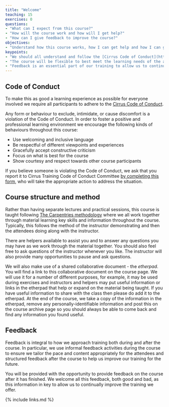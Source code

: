 ```yaml
---
title: "Welcome"
teaching: 15
exercises: 0
questions:
- "What can I expect from this course?"
- "How will the course work and how will I get help?"
- "How can I give feedback to improve the course?"
objectives:
- "Understand how this course works, how I can get help and how I can give feedback."
keypoints:
- "We should all understand and follow the [Cirrus Code of Conduct](https://www.archer2.ac.uk/about/policies/code-of-conduct/) to ensure this course is conducted in the best teaching environment."
- "The course will be flexible to best meet the learning needs of the attendees."
- "Feedback is an essential part of our training to allow us to continue to improve and make sure the course is as useful as possible to attendees."
---
```


## Code of Conduct

To make this as good a learning experience as possible for everyone involved we require all
participants to adhere to the [Cirrus Code of Conduct](https://www.archer2.ac.uk/about/policies/code-of-conduct/).

Any form or behaviour to exclude, intimidate, or cause discomfort is a violation of the Code of Conduct. In
order to foster a positive and professional learning environment we encourage the following kinds of behaviours
throughout this course:

 - Use welcoming and inclusive language
 - Be respectful of different viewpoints and experiences
 - Gracefully accept constructive criticism
 - Focus on what is best for the course
 - Show courtesy and respect towards other course participants

If you believe someone is violating the Code of Conduct, we ask that you report it to Cirrus Training Code
of Conduct Committee [by completing this form](http://bit.ly/ARCHER-Training-Code-of-Conduct-Incident-Report),
who will take the appropriate action to address the situation.

## Course structure and method

Rather than having separate lectures and practical sessions, this course is taught following
[The Carpentries methodology](https://carpentries.org) where we all work together through material
learning key skills and information throughout the course. Typically, this follows the method of
the instructor demonstrating and then the attendees doing along with the instructor.

There are helpers available to assist you and to answer any questions you may have as we
work through the material together. You should also feel free to ask questions of the instructor
whenever you like. The instructor will also provide many opportunities to pause and ask questions.

We will also make use of a shared collaborative document - the *etherpad*. You will find a link
to this collaborative document on the course page. We will use it for a number of different purposes,
for example, it may be used during exercises and instructors and helpers may put useful information
or links in the etherpad that help or expand on the material being taught. If you have useful
information to share with the class then please do add it to the etherpad. At the end of the course,
we take a copy of the information in the etherpad, remove any personally-identifiable information 
and post this on the course archive page so you should always be able to come back and find any
information you found useful.

## Feedback

Feedback is integral to how we approach training both during and after the course. In particular, we
use informal feedback activities during the course to ensure we tailor the pace and
content appropriately for the attendees and structured feedback after the course to help us improve our training
for the future.

You will be provided with the opportunity to provide feedback on the course after it has
finished. We welcome all this feedback, both good and bad, as this information in key to allow
us to continually improve the training we offer.

{% include links.md %}

